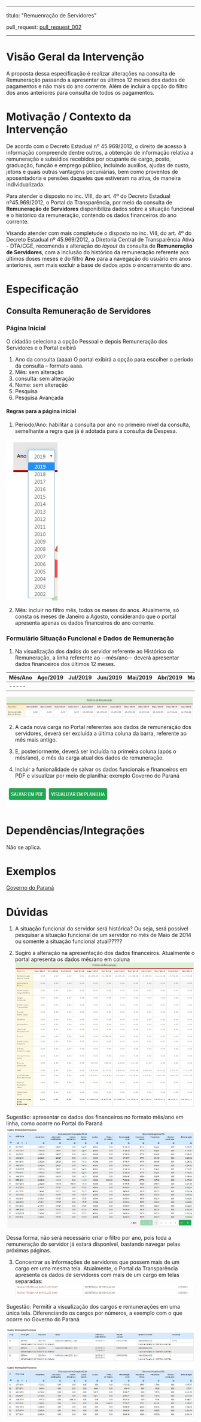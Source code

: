 
---
titulo: "Remuenração de Servidores"

pull_request: [pull_request_002](https://github.com/transparencia-mg/especificacoes-portal-transparencia/blob/feat/especificacao-remuneracao-servidores/especificacao-remuneracao-servidores.md)

---


# Visão Geral da Intervenção

A proposta dessa especificação é realizar alterações na consulta de Remuneração passando a apresentar os últimos 12 meses dos dados de pagamentos e não mais do ano corrente. Além de incluir a opção do filtro dos anos anteriores para consulta de todos os pagamentos.

# Motivação / Contexto da Intervenção

De acordo com o Decreto Estadual nº 45.969/2012, o direito de acesso à informação compreende dentre outros, a obtenção de informação relativa a remuneração e subsídios recebidos por ocupante de cargo, posto, graduação, função e emprego público, incluindo auxílios, ajudas de custo, jetons e quais outras vantagens pecuniárias, bem como proventos de aposentadoria e pensões daqueles que estiveram na ativa, de maneira individualizada.

Para atender o disposto no inc. VIII, do art. 4º do Decreto Estadual nº45.969/2012, o Portal da Transparência, por meio da consulta de __Remuneração de Servidores__ disponibiliza dados sobre a situação funcional e o histórico da remuneração, contendo os dados financeiros do ano corrente.

Visando atender com mais completude o disposto no inc. VIII, do art. 4º do Decreto Estadual nº 45.969/2012, a Diretoria Central de Transparência Ativa - DTA/CGE, recomenda a alteração do _layout_ da consulta de __Remuneração de Servidores__, com a inclusão do histórico da remuneração referente aos últimos doses meses e do filtro __Ano__ para a navegação do usuário em anos anteriores, sem mais excluir a base de dados após o encerramento do ano.


# Especificação

## Consulta Remuneração de Servidores

### Página Inicial

O cidadão seleciona a opção Pessoal e depois Remuneração dos Servidores e o Portal exibirá

1. Ano da consulta (aaaa) O portal exibirá a opção para escolher o período da consulta – formato aaaa.
2. Mês: sem alteração
3. consulta: sem alteração
4. Nome: sem alteração
5. Pesquisa
6. Pesquisa Avançada

#### Regras para a página inicial

1. Período/Ano: habilitar a consulta por ano no primeiro nível da consulta, semelhante a regra que já é adotada para a consulta de Despesa.

![](static/filtro_ano.jpg)

2. Mês: incluir no filtro mês, todos os meses do anos. Atualmente, só consta os meses de Janeiro a Agosto, considerando que o portal apresenta apenas os dados financeiros do ano corrente.


### Formulário Situação Funcional e Dados de Remuneração

1. Na visualização dos dados do servidor referente ao Histórico da Remuneração, a linha referente ao --mês/ano-- deverá apresentar dados financeiros dos últimos 12 meses.

|Mês/Ano|Ago/2019|Jul/2019|Jun/2019|Mai/2019|Abr/2019|Mar/2019|Fev/2019|Jan/2019|Dez/2018|Nov/2018|Out/2018|Set/2018|
|-------|:--------|:--------|:--------|:--------|:--------|:--------|:--------|:--------|:--------|:--------|:--------|:--------|
|-----|


![](static/historico_remuneracao.jpg)

2. A cada nova carga no Portal referentes aos dados de remuneração dos servidores, deverá ser excluída a última coluna da barra, referente ao mês mais antigo.

3. E, posteriormente, deverá ser incluída na primeira coluna (após o mês/ano), o mês da carga atual dos dados de remuneração.

4. Incluir a funionalidade de salvar os dados funcionais e financeiros em PDF e visualizar por meio de planilha: exemplo Governo do Paraná

![](static/pdf_planilha.jpg)

# Dependências/Integrações

Não se aplica.


# Exemplos

[Governo do Paraná](http://www.transparencia.pr.gov.br/pte/pages/pessoal/remuneracoes/exibir_remuneracao?windowId=729)


# Dúvidas

1. A situação funcional do servidor será histórica? Ou seja, será possível pesquisar a situação funcional de um servidor no mês de Maio de 2014 ou somente a situação funcional atual?????

2. Sugiro a alteração na apresentação dos dados financeiros.
Atualmente o portal apresenta os dados mês/ano em coluna
![](static/quadro_coluna.jpg)

Sugestão: apresentar os dados dos financeiros no formato mês/ano em linha, como ocorre no Portal do Paraná
![](static/quadro_linha.jpg)


Dessa forma, não será necessário criar o filtro por ano, pois toda a remuneração do servidor já estará disponível, bastando navegar pelas próximas páginas.

3. Concentrar as informações de servidores que possem mais de um cargo em uma mesma tela.
Atualmente, o Portal da Transparência apresenta os dados de servidores com mais de um cargo em telas separadas:
![](static/telas_separadas.jpg)

Sugestão: Permitir a visualização dos cargos e remunerações em uma única tela. Diferenciando os cargos por números, a exemplo com o que ocorre no Governo do Paraná

![](static/unica_tela.jpg)


